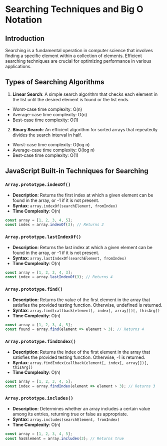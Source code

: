 # Searching Techniques and Big O Notation

## Introduction
Searching is a fundamental operation in computer science that involves finding a specific element within a collection of elements. Efficient searching techniques are crucial for optimizing performance in various applications.

## Types of Searching Algorithms
1. **Linear Search**: A simple search algorithm that checks each element in the list until the desired element is found or the list ends.
  * Worst-case time complexity: O(n)
  * Average-case time complexity: O(n)
  * Best-case time complexity: O(1)
2. **Binary Search**: An efficient algorithm for sorted arrays that repeatedly divides the search interval in half.
  * Worst-case time complexity: O(log n)
  * Average-case time complexity: O(log n)
  * Best-case time complexity: O(1)

## JavaScript Built-in Techniques for Searching

### `Array.prototype.indexOf()`
- **Description**: Returns the first index at which a given element can be found in the array, or -1 if it is not present.
- **Syntax**: `array.indexOf(searchElement, fromIndex)`
- **Time Complexity**: O(n)

```javascript
const array = [1, 2, 3, 4, 5];
const index = array.indexOf(3); // Returns 2
```

### `Array.prototype.lastIndexOf()`
- **Description**: Returns the last index at which a given element can be found in the array, or -1 if it is not present.
- **Syntax**: `array.lastIndexOf(searchElement, fromIndex)`
- **Time Complexity**: O(n)

```javascript
const array = [1, 2, 3, 4, 3];
const index = array.lastIndexOf(3); // Returns 4
```

### `Array.prototype.find()`
- **Description**: Returns the value of the first element in the array that satisfies the provided testing function. Otherwise, undefined is returned.
- **Syntax**: `array.find(callback(element[, index[, array]])[, thisArg])`
- **Time Complexity**: O(n)

```javascript
const array = [1, 2, 3, 4, 5];
const found = array.find(element => element > 3); // Returns 4
```

### `Array.prototype.findIndex()`
- **Description**: Returns the index of the first element in the array that satisfies the provided testing function. Otherwise, -1 is returned.
- **Syntax**: `array.findIndex(callback(element[, index[, array]])[, thisArg])`
- **Time Complexity**: O(n)

```javascript
const array = [1, 2, 3, 4, 5];
const index = array.findIndex(element => element > 3); // Returns 3
```

### `Array.prototype.includes()`
- **Description**: Determines whether an array includes a certain value among its entries, returning true or false as appropriate.
- **Syntax**: `array.includes(searchElement, fromIndex)`
- **Time Complexity**: O(n)

```javascript
const array = [1, 2, 3, 4, 5];
const hasElement = array.includes(3); // Returns true
```
